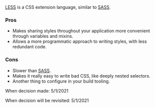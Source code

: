 [LESS](http://lesscss.org/) is a CSS extension language, similar to [SASS]().

### Pros

- Makes sharing styles throughout your application more convenient through variables and mixins.
- Allows a more programmatic approach to writing styles, with less redundant code.

### Cons

- Slower than [SASS]().
- Makes it really easy to write bad CSS, like deeply nested selectors.
- Another thing to configure in your build tooling.

When decision made: 5/1/2021

When decision will be revisited: 5/1/2021